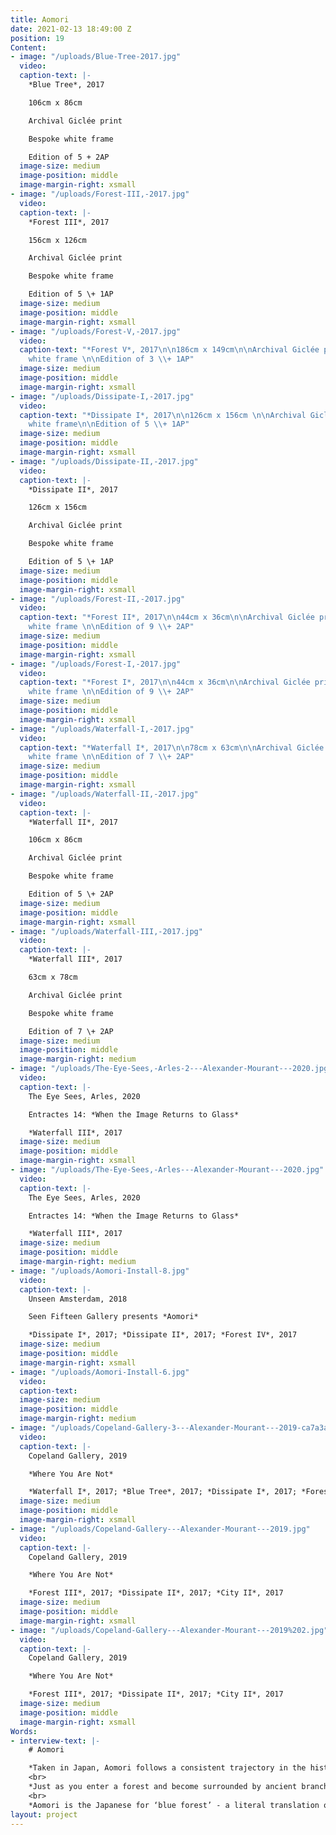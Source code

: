 ```yaml
---
title: Aomori
date: 2021-02-13 18:49:00 Z
position: 19
Content:
- image: "/uploads/Blue-Tree-2017.jpg"
  video: 
  caption-text: |-
    *Blue Tree*, 2017

    106cm x 86cm

    Archival Giclée print

    Bespoke white frame

    Edition of 5 + 2AP
  image-size: medium
  image-position: middle
  image-margin-right: xsmall
- image: "/uploads/Forest-III,-2017.jpg"
  video: 
  caption-text: |-
    *Forest III*, 2017

    156cm x 126cm

    Archival Giclée print

    Bespoke white frame

    Edition of 5 \+ 1AP
  image-size: medium
  image-position: middle
  image-margin-right: xsmall
- image: "/uploads/Forest-V,-2017.jpg"
  video: 
  caption-text: "*Forest V*, 2017\n\n186cm x 149cm\n\nArchival Giclée print\n\nBespoke
    white frame \n\nEdition of 3 \\+ 1AP"
  image-size: medium
  image-position: middle
  image-margin-right: xsmall
- image: "/uploads/Dissipate-I,-2017.jpg"
  video: 
  caption-text: "*Dissipate I*, 2017\n\n126cm x 156cm \n\nArchival Giclée print \n\nBespoke
    white frame\n\nEdition of 5 \\+ 1AP"
  image-size: medium
  image-position: middle
  image-margin-right: xsmall
- image: "/uploads/Dissipate-II,-2017.jpg"
  video: 
  caption-text: |-
    *Dissipate II*, 2017

    126cm x 156cm

    Archival Giclée print

    Bespoke white frame

    Edition of 5 \+ 1AP
  image-size: medium
  image-position: middle
  image-margin-right: xsmall
- image: "/uploads/Forest-II,-2017.jpg"
  video: 
  caption-text: "*Forest II*, 2017\n\n44cm x 36cm\n\nArchival Giclée print\n\nBespoke
    white frame \n\nEdition of 9 \\+ 2AP"
  image-size: medium
  image-position: middle
  image-margin-right: xsmall
- image: "/uploads/Forest-I,-2017.jpg"
  video: 
  caption-text: "*Forest I*, 2017\n\n44cm x 36cm\n\nArchival Giclée print\n\nBespoke
    white frame \n\nEdition of 9 \\+ 2AP"
  image-size: medium
  image-position: middle
  image-margin-right: xsmall
- image: "/uploads/Waterfall-I,-2017.jpg"
  video: 
  caption-text: "*Waterfall I*, 2017\n\n78cm x 63cm\n\nArchival Giclée print\n\nBespoke
    white frame \n\nEdition of 7 \\+ 2AP"
  image-size: medium
  image-position: middle
  image-margin-right: xsmall
- image: "/uploads/Waterfall-II,-2017.jpg"
  video: 
  caption-text: |-
    *Waterfall II*, 2017

    106cm x 86cm

    Archival Giclée print

    Bespoke white frame

    Edition of 5 \+ 2AP
  image-size: medium
  image-position: middle
  image-margin-right: xsmall
- image: "/uploads/Waterfall-III,-2017.jpg"
  video: 
  caption-text: |-
    *Waterfall III*, 2017

    63cm x 78cm

    Archival Giclée print

    Bespoke white frame

    Edition of 7 \+ 2AP
  image-size: medium
  image-position: middle
  image-margin-right: medium
- image: "/uploads/The-Eye-Sees,-Arles-2---Alexander-Mourant---2020.jpg"
  video: 
  caption-text: |-
    The Eye Sees, Arles, 2020

    Entractes 14: *When the Image Returns to Glass*

    *Waterfall III*, 2017
  image-size: medium
  image-position: middle
  image-margin-right: xsmall
- image: "/uploads/The-Eye-Sees,-Arles---Alexander-Mourant---2020.jpg"
  video: 
  caption-text: |-
    The Eye Sees, Arles, 2020

    Entractes 14: *When the Image Returns to Glass*

    *Waterfall III*, 2017
  image-size: medium
  image-position: middle
  image-margin-right: medium
- image: "/uploads/Aomori-Install-8.jpg"
  video: 
  caption-text: |-
    Unseen Amsterdam, 2018

    Seen Fifteen Gallery presents *Aomori*

    *Dissipate I*, 2017; *Dissipate II*, 2017; *Forest IV*, 2017
  image-size: medium
  image-position: middle
  image-margin-right: xsmall
- image: "/uploads/Aomori-Install-6.jpg"
  video: 
  caption-text: 
  image-size: medium
  image-position: middle
  image-margin-right: medium
- image: "/uploads/Copeland-Gallery-3---Alexander-Mourant---2019-ca7a3a.jpg"
  video: 
  caption-text: |-
    Copeland Gallery, 2019

    *Where You Are Not*

    *Waterfall I*, 2017; *Blue Tree*, 2017; *Dissipate I*, 2017; *Forest V*, 2017
  image-size: medium
  image-position: middle
  image-margin-right: xsmall
- image: "/uploads/Copeland-Gallery---Alexander-Mourant---2019.jpg"
  video: 
  caption-text: |-
    Copeland Gallery, 2019

    *Where You Are Not*

    *Forest III*, 2017; *Dissipate II*, 2017; *City II*, 2017
  image-size: medium
  image-position: middle
  image-margin-right: xsmall
- image: "/uploads/Copeland-Gallery---Alexander-Mourant---2019%202.jpg"
  video: 
  caption-text: |-
    Copeland Gallery, 2019

    *Where You Are Not*

    *Forest III*, 2017; *Dissipate II*, 2017; *City II*, 2017
  image-size: medium
  image-position: middle
  image-margin-right: xsmall
Words:
- interview-text: |-
    # Aomori

    *Taken in Japan, Aomori follows a consistent trajectory in the history of art, where the colour blue is used as a demarcation of distance. Here, distance is not only visible through sweeping vistas and dense forests, but also reverberates in the knowledge that the artist worked in a country that was not his own. This results in a paradox, where spatial remoteness and distance simultaneously evoke an emotional closeness, for both the artist and the viewer.*<br>
    <br>
    *Just as you enter a forest and become surrounded by ancient branches and roots, the photographs by Alexander Mourant engulf you in a similar way, taking you on a mysterious voyage where both sorrow and beauty are tied together. The result is a silent mediation on space, both physically, in what is being photographed, and also in regard to time. These photographs feel ancient and respectful, just as the forests and hills have taken centuries to form. It seems as though their very essence has taken a physical form.*<br>
    <br>
    *Aomori is the Japanese for ‘blue forest’ - a literal translation of many of the works. Achieved in camera by using a church’s stained glass window - which was cut to make a lens filter - the spiritual history of the process seeps through into the image, to a time when the land was a place of worship. The blue is therefore not just for aesthetic effect, but pulses the landscapes. As the American writer Rebecca Solnit writes, ‘The world is blue at its edges and in its depths’.* - Susan Bright, 2018
layout: project
---
```


